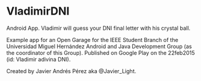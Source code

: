 # VladimirDNI
Android App. Vladimir will guess your DNI final letter with his crystal ball.

Example app for an Open Garage for the IEEE Student Branch of the Universidad Miguel Hernández Android and Java Development Group (as the coordinator of this Group).
Published on Google Play on the 22feb2015 (id: Vladimir adivina DNI).

Created by Javier Andrés Pérez aka @Javier_Light.
